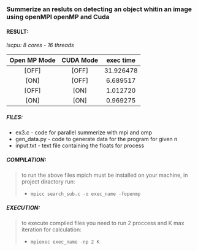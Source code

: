 
### Summerize an resluts on detecting an object whitin an image using openMPI openMP and Cuda ###

#### RESULT:

*lscpu: 8 cores - 16 threads*


|    Open MP Mode  |    CUDA Mode    |    exec time   |
| :---------------:|:---------------:|:--------------:|
|        [OFF]     |      [OFF]      |     31.926478  |
|        [ON]      |      [OFF]      |      6.689517  |
|        [OFF]     |      [ON]       |      1.012720  |
|        [ON]      |      [ON]       |      0.969275  |




##### FILES:
* ex3.c - code for parallel summerize with mpi and omp 
* gen_data.py - code to generate data for the program for given n 
* input.txt - text file containing the floats for process
    

##### COMPILATION:
> to run the above files mpich must be installed on your machine,
    in project diractory run:
> * ```mpicc search_sub.c -o exec_name -fopenmp```

##### EXECUTION:
> to execute compiled files you need to run 2 proccess and K max iteration for calculation:
> * ```mpiexec exec_name -np 2 K```







